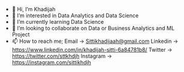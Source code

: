 - 👋 Hi, I’m Khadijah
- 👀 I’m interested in Data Analytics and Data Science
- 🌱 I’m currently learning Data Science
- 💞️ I’m looking to collaborate on Data or Business Analytics and ML Project
- 📫 How to reach me; Email -> Sittikhadijaah@gmail.com
                      Linkedin -> https://www.linkedin.com/in/khadijah-sitti-6a84781b8/
                      Twitter -> https://twitter.com/sttkhdjh
                      Instagram -> https://instagram.com/sittikhdjh
<!---
Sittikhdjh/Sittikhdjh is a ✨ special ✨ repository because its `README.md` (this file) appears on your GitHub profile.
You can click the Preview link to take a look at your changes.
--->
